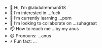 - 👋 Hi, I’m @abdulrehman518
- 👀 I’m interested in ...fuck
- 🌱 I’m currently learning ...porn
- 💞️ I’m looking to collaborate on ...suhagraat
- 📫 How to reach me ...by my anus
- 😄 Pronouns: ...anus
- ⚡ Fun fact: ...

<!---
abdulrehman518/abdulrehman518 is a ✨ special ✨ repository because its `README.md` (this file) appears on your GitHub profile.
You can click the Preview link to take a look at your changes.
--->
